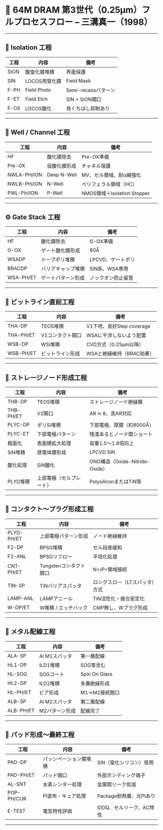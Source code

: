 # 📘 64M DRAM 第3世代（0.25μm）フルプロセスフロー – 三溝真一（1998）

---

## 🧪 Isolation 工程

| 工程 | 内容 | 備考 |
|------|------|------|
| SION | 酸窒化膜堆積 | 界面保護 |
| SIN | LOCOS用窒化膜 | Field Mask |
| F-PH | Field Photo | Semi-recessパターン |
| F-ET | Field Etch | SIN + SION開口 |
| F-OX | LOCOS酸化 | 鳥くちばし抑制あり |

---

## 🧬 Well / Channel 工程

| 工程 | 内容 | 備考 |
|------|------|------|
| HF | 酸化膜除去 | Pre-OX準備 |
| Pre-OX | 仮酸化膜形成 | チャネル保護 |
| NWLA-PH/ION | Deep N-Well | MV、セル領域、耐α線強化 |
| NWLB-PH/ION | N-Well | ペリフェラル領域（HC） |
| PWL-PH/ION | P-Well | NMOS領域＋Isolation Stopper |

---

## ⚙️ Gate Stack 工程

| 工程 | 内容 | 備考 |
|------|------|------|
| HF | 酸化膜除去 | G-OX準備 |
| G-OX | ゲート酸化膜形成 | 80Å |
| WSADP | ドープポリ堆積 | LPCVD、ゲートポリ |
| BRACDP | バリアキャップ堆積 | SiN系、WSA専用 |
| WSA-PH/ET | ゲートパターン形成 | ノックオン防止留意 |

---

## 🔌 ビットライン直前工程

| 工程 | 内容 | 備考 |
|------|------|------|
| THA-DP | TEOS堆積 | V1下地、良好Step coverage |
| THA-PH/ET | V1コンタクト開口 | WSAに干渉しないよう配置 |
| WSB-DP | WSi堆積 | CVD方式（0.25μm以降） |
| WSB-PH/ET | ビットライン形成 | WSAと絶縁維持（BRAC効果） |

---

## 🧱 ストレージノード形成工程

| 工程 | 内容 | 備考 |
|------|------|------|
| THB-DP | TEOS堆積 | ストレージノード絶縁層 |
| THB-PH/ET | V2開口 | AR ≒ 8、高AR対応 |
| PLYC-DP | ポリSi堆積 | 下部電極、厚膜（約8000Å） |
| PLYC-ET | 下部電極パターン | 残渣あるとノード間ショート |
| 粗面化 | 表面積拡大処理 | 容量1.5〜1.8倍向上 |
| SiN堆積 | 誘電体膜形成 | LPCVD SiN |
| 酸化処理 | SiN酸化 | ONO構造（Oxide-Nitride-Oxide） |
| PLYD堆積 | 上部電極（セルプレート） | PolysiliconまたはTiN等 |

---

## 🔩 コンタクト〜プラグ形成工程

| 工程 | 内容 | 備考 |
|------|------|------|
| PLYD-PH/ET | 上部電極パターン形成 | ノード絶縁維持 |
| F2-DP | BPSG堆積 | セル段差緩和 |
| F2-ANL | BPSGリフロー | 平坦化処理 |
| CNT-PH/ET | Tungstenコンタクト開口 | N+/P+領域接続 |
| TIN-SP | TiNバリアスパッタ | ロングスロー（LTスパッタ）方式 |
| LAMP-ANL | LAMPアニール | TiN活性化・接合安定化 |
| W-DP/ET | W堆積 / エッチバック | CMP無し、Wプラグ形成 |

---

## 🧠 メタル配線工程

| 工程 | 内容 | 備考 |
|------|------|------|
| ALA-SP | Al M1スパッタ | 第一層配線 |
| HL1-DP | ILD1堆積 | SOG等含む |
| HL-SOG | SOGコート | Spin On Glass |
| HL2-DP | ILD2堆積 | 多層絶縁形成 |
| HL-PH/ET | ビア形成 | M1→M2接続開口 |
| ALB-SP | Al M2スパッタ | 第二層配線 |
| ALB-PH/ET | M2パターン形成 | 配線完了 |

---

## 🧷 パッド形成〜最終工程

| 工程 | 内容 | 備考 |
|------|------|------|
| PAD-DP | パッシベーション膜堆積 | SiN（窒化シリコン）使用 |
| PAD-PH/ET | パッド開口 | 外部ボンディング端子 |
| AL-SNT | 水素シンター処理 | 金属間リーク低減 |
| POP-PH/CUR | PI塗布・キュア処理 | Package耐熱層、光PIあり |
| E-TEST | 電気特性評価 | IDDQ、セルリーク、AC特性 |

---

